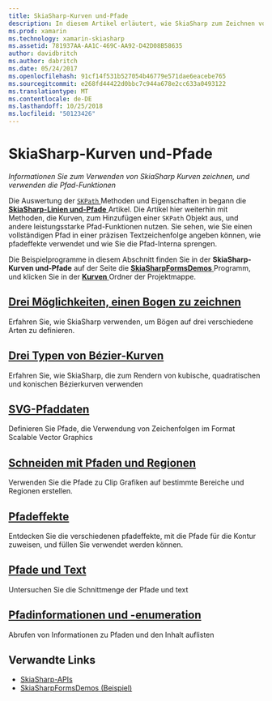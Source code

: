 ```yaml
---
title: SkiaSharp-Kurven und-Pfade
description: In diesem Artikel erläutert, wie SkiaSharp zum Zeichnen von Kurven und Pfad-Features in Xamarin.Forms-Anwendungen verwenden, und dies mit Beispielcode veranschaulicht.
ms.prod: xamarin
ms.technology: xamarin-skiasharp
ms.assetid: 781937AA-AA1C-469C-AA92-D42D08B58635
author: davidbritch
ms.author: dabritch
ms.date: 05/24/2017
ms.openlocfilehash: 91cf14f531b527054b46779e571dae6eacebe765
ms.sourcegitcommit: e268fd44422d0bbc7c944a678e2cc633a0493122
ms.translationtype: MT
ms.contentlocale: de-DE
ms.lasthandoff: 10/25/2018
ms.locfileid: "50123426"
---
```

# <a name="skiasharp-curves-and-paths"></a>SkiaSharp-Kurven und-Pfade

_Informationen Sie zum Verwenden von SkiaSharp Kurven zeichnen, und verwenden die Pfad-Funktionen_

Die Auswertung der [ `SKPath` ](xref:SkiaSharp.SKPath) Methoden und Eigenschaften in begann die [ **SkiaSharp-Linien und-Pfade** ](../paths/index.md) Artikel. Die Artikel hier weiterhin mit Methoden, die Kurven, zum Hinzufügen einer `SKPath` Objekt aus, und andere leistungsstarke Pfad-Funktionen nutzen. Sie sehen, wie Sie einen vollständigen Pfad in einer präzisen Textzeichenfolge angeben können, wie pfadeffekte verwendet und wie Sie die Pfad-Interna sprengen.

Die Beispielprogramme in diesem Abschnitt finden Sie in der **SkiaSharp-Kurven und-Pfade** auf der Seite die [ **SkiaSharpFormsDemos** ](https://developer.xamarin.com/samples/xamarin-forms/SkiaSharpForms/Demos/) Programm, und klicken Sie in der [  **Kurven** ](https://github.com/xamarin/xamarin-forms-samples/tree/master/SkiaSharpForms/Demos/Demos/SkiaSharpFormsDemos/Curves) Ordner der Projektmappe.

## <a name="three-ways-to-draw-an-arcarcsmd"></a>[Drei Möglichkeiten, einen Bogen zu zeichnen](arcs.md)

Erfahren Sie, wie SkiaSharp verwenden, um Bögen auf drei verschiedene Arten zu definieren.

## <a name="three-types-of-bzier-curvesbeziersmd"></a>[Drei Typen von Bézier-Kurven](beziers.md)

Erfahren Sie, wie SkiaSharp, die zum Rendern von kubische, quadratischen und konischen Bézierkurven verwenden

## <a name="svg-path-datapath-datamd"></a>[SVG-Pfaddaten](path-data.md)

Definieren Sie Pfade, die Verwendung von Zeichenfolgen im Format Scalable Vector Graphics

## <a name="clipping-with-paths-and-regionsclippingmd"></a>[Schneiden mit Pfaden und Regionen](clipping.md)

Verwenden Sie die Pfade zu Clip Grafiken auf bestimmte Bereiche und Regionen erstellen.

## <a name="path-effectseffectsmd"></a>[Pfadeffekte](effects.md)

Entdecken Sie die verschiedenen pfadeffekte, mit die Pfade für die Kontur zuweisen, und füllen Sie verwendet werden können.

## <a name="paths-and-texttext-pathsmd"></a>[Pfade und Text](text-paths.md)

Untersuchen Sie die Schnittmenge der Pfade und text

## <a name="path-information-and-enumerationinformationmd"></a>[Pfadinformationen und -enumeration](information.md)

Abrufen von Informationen zu Pfaden und den Inhalt auflisten


## <a name="related-links"></a>Verwandte Links

- [SkiaSharp-APIs](https://docs.microsoft.com/dotnet/api/skiasharp)
- [SkiaSharpFormsDemos (Beispiel)](https://developer.xamarin.com/samples/xamarin-forms/SkiaSharpForms/Demos/)
